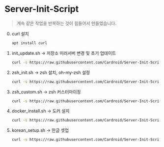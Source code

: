 # Server-Init-Script

> 계속 같은 작업을 반복하는 것이 힘들어서 만들었습니다.

0. curl 설치

    ```sh
    apt install curl
    ```

1. init_update.sh -> 저장소 미러서버 변경 및 초기 업데이트

    ```sh
    curl -s https://raw.githubusercontent.com/Cardroid/Server-Init-Script/main/init_update.sh | bash -s
    ```

2. zsh_init.sh -> zsh 설치, oh-my-zsh 설정

    ```sh
    curl -s https://raw.githubusercontent.com/Cardroid/Server-Init-Script/main/zsh_init.sh | bash -s
    ```

3. zsh_custom.sh -> zsh 커스터마이징

    ```sh
    curl -s https://raw.githubusercontent.com/Cardroid/Server-Init-Script/main/zsh_custom.sh | bash -s
    ```

4. docker_install.sh -> 도커 설치

    ```sh
    curl -s https://raw.githubusercontent.com/Cardroid/Server-Init-Script/main/docker_install.sh | bash -s
    ```

5. korean_setup.sh -> 한글 셋업

    ```sh
    curl -s https://raw.githubusercontent.com/Cardroid/Server-Init-Script/main/korean_setup.sh | bash -s
    ```
